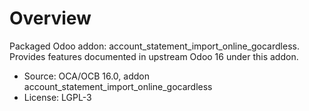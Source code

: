 # Overview

Packaged Odoo addon: account_statement_import_online_gocardless. Provides features documented in upstream Odoo 16 under this addon.

- Source: OCA/OCB 16.0, addon account_statement_import_online_gocardless
- License: LGPL-3
